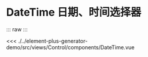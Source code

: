 <script setup>
import DateTime from './../../../element-plus-generator-demo/src/views/Control/components/DateTime.vue'
</script>

# DateTime 日期、时间选择器

<div class="code">

::: raw
<DateTime/>
:::


<<< ./../element-plus-generator-demo/src/views/Control/components/DateTime.vue

</div>